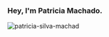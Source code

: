 ### Hey, I'm Patricia Machado.

<img src="https://komarev.com/ghpvc/?username=patricia-silva-machad&color=green" alt="patricia-silva-machad" /> 

<div>


  
